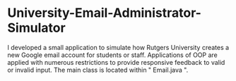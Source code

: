# University-Email-Administrator-Simulator

I developed a small application to simulate how Rutgers University creates a new Google email account for students or staff.
Applications of OOP are applied with numerous restrictions to provide responsive feedback to valid or invalid input.
The main class is located within " Email.java ". 
